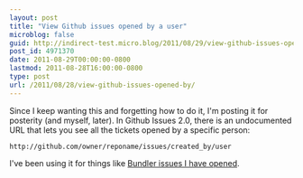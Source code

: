 ```yaml
---
layout: post
title: "View Github issues opened by a user"
microblog: false
guid: http://indirect-test.micro.blog/2011/08/29/view-github-issues-opened-by/
post_id: 4971370
date: 2011-08-29T00:00:00-0800
lastmod: 2011-08-28T16:00:00-0800
type: post
url: /2011/08/28/view-github-issues-opened-by/
---
```

Since I keep wanting this and forgetting how to do it, I'm posting it for posterity (and myself, later). In Github Issues 2.0, there is an undocumented URL that lets you see all the tickets opened by a specific person:

    http://github.com/owner/reponame/issues/created_by/user

I've been using it for things like [Bundler issues I have opened](http://github.com/carlhuda/bundler/issues/created_by/indirect).
